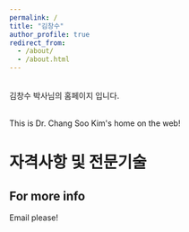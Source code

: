 ```yaml
---
permalink: /
title: "김창수"
author_profile: true
redirect_from: 
  - /about/
  - /about.html
---
```


<br> 김창수 박사님의 홈페이지 입니다. <br>

<br> This is Dr. Chang Soo Kim's home on the web! <br>

자격사항 및 전문기술
======


For more info
------
Email please!
